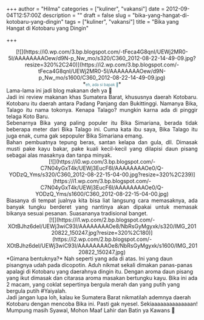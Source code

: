 +++
author = "Hilma"
categories = ["kuliner", "vakansi"]
date = 2012-09-04T12:57:00Z
description = ""
draft = false
slug = "bika-yang-hangat-di-kotobaru-yang-dingin"
tags = ["kuliner", "vakansi"]
title = "Bika yang Hangat di Kotobaru yang Dingin"

+++

<div class="separator" style="clear: both; text-align: center;">[![](https://i0.wp.com/3.bp.blogspot.com/-tFeca4G8qnI/UEWj2MR0-5I/AAAAAAAAOew/d9N-p_Nw_mo/s320/C360_2012-08-22-14-49-09.jpg?resize=320%2C240)](https://i2.wp.com/3.bp.blogspot.com/-tFeca4G8qnI/UEWj2MR0-5I/AAAAAAAAOew/d9N-p_Nw_mo/s1600/C360_2012-08-22-14-49-09.jpg)</div><div class="separator" style="clear: both; text-align: center;">*<span style="color: #45818e; font-size: x-small;">eh, ada si bapak 🙂</span>*</div><div class="separator" style="clear: both; text-align: justify;">Lama-lama ini jadi blog makanan deh ya 🙂</div><div class="separator" style="clear: both; text-align: justify;">Jadi ini review makanan khas Sumatera Barat, khususnya daerah Kotobaru. Kotobaru itu daerah antara Padang Panjang dan Bukittinggi. Namanya Bika, Talago itu nama tokonya. Kenapa Talago? mungkin karna ada di pinggir telaga Koto Baru.</div><div class="separator" style="clear: both; text-align: justify;">Sebenarnya Bika yang paling populer itu Bika Simariana, berada tidak beberapa meter dari Bika Talago ini. Cuma kata ibu saya, Bika Talago itu juga enak, cuma gak sepopuler Bika Simariana emang.</div><div class="separator" style="clear: both; text-align: justify;">Bahan pembuatnya tepung beras, santan kelapa dan gula, dll. Dimasak musti pake kayu bakar, pake kuali kecil-kecil yang dilapisi daun pisang sebagai alas masaknya dan tanpa minyak.</div><div class="separator" style="clear: both; text-align: center;">[![](https://i0.wp.com/3.bp.blogspot.com/-C7N04yGxT4k/UEWj3EucF6I/AAAAAAAAOe0/Q-YODzQ_Yms/s320/C360_2012-08-22-15-04-00.jpg?resize=320%2C239)](https://i1.wp.com/3.bp.blogspot.com/-C7N04yGxT4k/UEWj3EucF6I/AAAAAAAAOe0/Q-YODzQ_Yms/s1600/C360_2012-08-22-15-04-00.jpg)</div><div class="separator" style="clear: both; text-align: center;"></div><div class="separator" style="clear: both; text-align: justify;">Biasanya di tempat jualnya kita bisa liat langsung cara memasaknya, ada banyak tungku berderet yang nantinya akan dipakai untuk memasak bikanya sesuai pesanan. Suasananya tradisional banget.</div><div class="separator" style="clear: both; text-align: center;">[![](https://i1.wp.com/2.bp.blogspot.com/-XOtBJhz6deI/UEWj3wiC93I/AAAAAAAAOe8/NbRsGyMgyxk/s320/IMG_20120822_150247.jpg?resize=320%2C180)](https://i2.wp.com/2.bp.blogspot.com/-XOtBJhz6deI/UEWj3wiC93I/AAAAAAAAOe8/NbRsGyMgyxk/s1600/IMG_20120822_150247.jpg)</div><div></div><div>*Gimana bentuknya?* Nah seperti yang ada di atas. Ini yang daun pisangnya udah pada dicopotin. Aduh nikmat sekali dimakan panas-panas apalagi di Kotobaru yang daerahnya dingin itu. Dengan aroma daun pisang yang ikut dimasak dan citarasa aroma masakan bertungku kayu. Bika ini ada 2 macam, yang coklat sepertinya bergula merah dan yang putih yang bergula putih #Yaiyalah.</div><div>Jadi jangan lupa loh, kalau ke Sumatera Barat nikmatilah ademnya daerah Kotobaru dengan mencoba Bika ini. Pasti gak nyesel. Sekiaaaaaaaaaaaaaan!</div><div></div><div>Mumpung masih Syawal, Mohon Maaf Lahir dan Batin ya Kawans 🙂</div>


